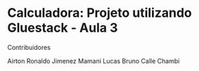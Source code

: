 # Calculadora: Projeto utilizando Gluestack - Aula 3

Contribuidores

Airton Ronaldo Jimenez Mamani
Lucas Bruno Calle Chambi